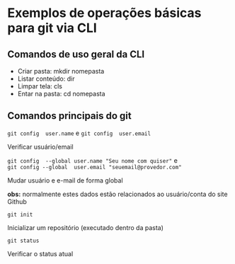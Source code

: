 # Exemplos de operações básicas para git via CLI

## Comandos de uso geral da CLI

- Criar pasta: mkdir nomepasta
- Listar conteúdo: dir
- Limpar tela: cls
- Entar na pasta: cd nomepasta 

## Comandos principais do git

`git config  user.name` e `git config  user.email`

Verificar usuário/email

`git config  --global user.name "Seu nome com quiser"`  e  
`git config --global  user.email "seuemail@provedor.com"`

Mudar usuário e e-mail de forma global

**obs:** normalmente estes dados estão relacionados ao usuário/conta do site Github


`git init`

Inicializar um repositório (executado dentro da pasta)

`git status`

Verificar o status atual

